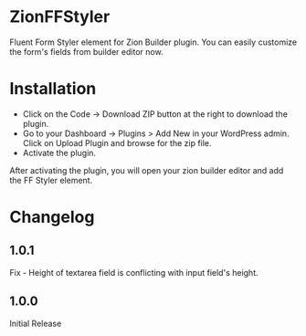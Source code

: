 # ZionFFStyler

Fluent Form Styler element for Zion Builder plugin. You can easily customize the form's fields from builder editor now.

# Installation
* Click on the Code -> Download ZIP button at the right to download the plugin.
* Go to your Dashboard -> Plugins > Add New in your WordPress admin. Click on Upload Plugin and browse for the zip file.
* Activate the plugin.

After activating the plugin, you will open your zion builder editor and add the FF Styler element.

# Changelog

## 1.0.1
Fix - Height of textarea field is conflicting with input field's height.

## 1.0.0
Initial Release

